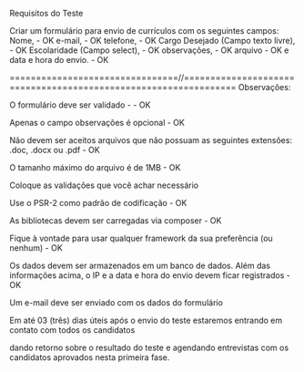 Requisitos do Teste

Criar um formulário para envio de currículos com os seguintes campos:
Nome, - OK
e-mail, - OK
telefone, - OK
Cargo Desejado (Campo texto livre), - OK
Escolaridade (Campo select), - OK
observações, - OK
arquivo - OK
e data e hora do envio. - OK

================================//================================================================
Observações:

O formulário deve ser validado - - OK

Apenas o campo observações é opcional - OK

Não devem ser aceitos arquivos que não possuam as seguintes extensões: .doc, .docx ou .pdf - OK

O tamanho máximo do arquivo é de 1MB - OK

Coloque as validações que você achar necessário

Use o PSR-2 como padrão de codificação - OK

As bibliotecas devem ser carregadas via composer - OK

Fique à vontade para usar qualquer framework da sua preferência (ou nenhum) - OK

Os dados devem ser armazenados em um banco de dados. Além das informações acima, o IP e a data e hora do envio devem ficar registrados - OK

Um e-mail deve ser enviado com os dados do formulário

Em até 03 (três) dias úteis após o envio do teste estaremos entrando em contato com todos os candidatos

dando retorno sobre o resultado do teste e agendando entrevistas com os candidatos aprovados nesta primeira fase.
